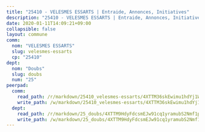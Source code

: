```yaml
---
title: "25410 - VELESMES ESSARTS | Entraide, Annonces, Initiatives"
description: "25410 - VELESMES ESSARTS | Entraide, Annonces, Initiatives"
date: 2020-01-11T14:09:21+09:00
collapsible: false
layout: commune
comm:
  nom: "VELESMES ESSARTS"
  slug: velesmes-essarts
  cp: "25410"
dept:
  nom: "Doubs"
  slug: doubs
  num: "25"
peerpad:
  comm:
    read_path: /r/markdown/25410_velesmes-essarts/4XTTM36skEwimu1hdYj1WdoR3Cmvf5up5Cnv1G2w4DAVAhvNF
    write_path: /w/markdown/25410_velesmes-essarts/4XTTM36skEwimu1hdYj1WdoR3Cmvf5up5Cnv1G2w4DAVAhvNF-K3TgUg4KkwzomTKj9RH4nZA3vXAAURDF8m1iGGVUbnZ66RF4dbhBbA3x5RRD8egLRDqJzim3Ge2fLRWDBG3Mk9hL7HrYQ5jqnXJmkN71aa6KmoTsPKx9Um4cUX95ecp8haFiYca7
  dept:
    read_path: /r/markdown/25_doubs/4XTTM9HdyFdcsmEJw91cq1yramubS2Nmf1ps2s84xcMxY74Zv
    write_path: /w/markdown/25_doubs/4XTTM9HdyFdcsmEJw91cq1yramubS2Nmf1ps2s84xcMxY74Zv-K3TgURza6A4QY75MscA2g52nUX9tjMQaHW9mgBSgyRKNNp3M6gkaXA9iDDtpbSx22mTSZbQLYS1izbwsznz8e9u5BERCmGKxZ379xV2nAaDe1bGyxrjytc7G1EcbGtknRFYQ1Lxp
---
```


